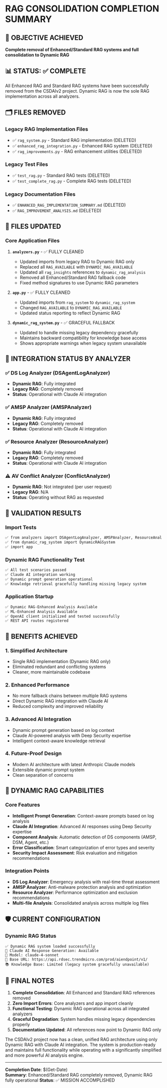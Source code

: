 # RAG CONSOLIDATION COMPLETION SUMMARY

## 🎯 OBJECTIVE ACHIEVED
**Complete removal of Enhanced/Standard RAG systems and full consolidation to Dynamic RAG**

## 📊 STATUS: ✅ COMPLETE

All Enhanced RAG and Standard RAG systems have been successfully removed from the CSDAIv2 project. Dynamic RAG is now the sole RAG implementation across all analyzers.

## 🗂️ FILES REMOVED
### Legacy RAG Implementation Files
- ✅ `rag_system.py` - Standard RAG implementation (DELETED)
- ✅ `enhanced_rag_integration.py` - Enhanced RAG system (DELETED)  
- ✅ `rag_improvements.py` - RAG enhancement utilities (DELETED)

### Legacy Test Files
- ✅ `test_rag.py` - Standard RAG tests (DELETED)
- ✅ `test_complete_rag.py` - Complete RAG tests (DELETED)

### Legacy Documentation Files
- ✅ `ENHANCED_RAG_IMPLEMENTATION_SUMMARY.md` (DELETED)
- ✅ `RAG_IMPROVEMENT_ANALYSIS.md` (DELETED)

## 🔧 FILES UPDATED
### Core Application Files
1. **`analyzers.py`** - ✅ FULLY CLEANED
   - Updated imports from legacy RAG to Dynamic RAG only
   - Replaced all `RAG_AVAILABLE` with `DYNAMIC_RAG_AVAILABLE`
   - Updated all `rag_insights` references to `dynamic_rag_analysis`
   - Removed all Enhanced/Standard RAG fallback code
   - Fixed method signatures to use Dynamic RAG parameters

2. **`app.py`** - ✅ FULLY CLEANED
   - Updated imports from `rag_system` to `dynamic_rag_system`
   - Changed `RAG_AVAILABLE` to `DYNAMIC_RAG_AVAILABLE`
   - Updated status reporting to reflect Dynamic RAG

3. **`dynamic_rag_system.py`** - ✅ GRACEFUL FALLBACK
   - Updated to handle missing legacy dependency gracefully
   - Maintains backward compatibility for knowledge base access
   - Shows appropriate warnings when legacy system unavailable

## 🧪 INTEGRATION STATUS BY ANALYZER

### ✅ DS Log Analyzer (DSAgentLogAnalyzer)
- **Dynamic RAG**: Fully integrated
- **Legacy RAG**: Completely removed
- **Status**: Operational with Claude AI integration

### ✅ AMSP Analyzer (AMSPAnalyzer)  
- **Dynamic RAG**: Fully integrated
- **Legacy RAG**: Completely removed
- **Status**: Operational with Claude AI integration

### ✅ Resource Analyzer (ResourceAnalyzer)
- **Dynamic RAG**: Fully integrated  
- **Legacy RAG**: Completely removed
- **Status**: Operational with Claude AI integration

### ⚠️ AV Conflict Analyzer (ConflictAnalyzer)
- **Dynamic RAG**: Not integrated (per user request)
- **Legacy RAG**: N/A
- **Status**: Operating without RAG as requested

## 🎯 VALIDATION RESULTS

### Import Tests
```bash
✅ from analyzers import DSAgentLogAnalyzer, AMSPAnalyzer, ResourceAnalyzer
✅ from dynamic_rag_system import DynamicRAGSystem
✅ import app
```

### Dynamic RAG Functionality Test
```bash
✅ All test scenarios passed
✅ Claude AI integration working
✅ Dynamic prompt generation operational
✅ Knowledge retrieval gracefully handling missing legacy system
```

### Application Startup
```bash
✅ Dynamic RAG-Enhanced Analysis Available
✅ ML-Enhanced Analysis Available  
✅ OpenAI client initialized and tested successfully
✅ REST API routes registered
```

## 🚀 BENEFITS ACHIEVED

### 1. **Simplified Architecture**
- Single RAG implementation (Dynamic RAG only)
- Eliminated redundant and conflicting systems
- Cleaner, more maintainable codebase

### 2. **Enhanced Performance**
- No more fallback chains between multiple RAG systems
- Direct Dynamic RAG integration with Claude AI
- Reduced complexity and improved reliability

### 3. **Advanced AI Integration**
- Dynamic prompt generation based on log context
- Claude AI-powered analysis with Deep Security expertise
- Intelligent context-aware knowledge retrieval

### 4. **Future-Proof Design**
- Modern AI architecture with latest Anthropic Claude models
- Extensible dynamic prompt system
- Clean separation of concerns

## 🎯 DYNAMIC RAG CAPABILITIES

### Core Features
- **Intelligent Prompt Generation**: Context-aware prompts based on log analysis
- **Claude AI Integration**: Advanced AI responses using Deep Security expertise
- **Component Analysis**: Automatic detection of DS components (AMSP, DSM, Agent, etc.)
- **Error Classification**: Smart categorization of error types and severity
- **Security Impact Assessment**: Risk evaluation and mitigation recommendations

### Integration Points
- **DS Log Analyzer**: Emergency analysis with real-time threat assessment
- **AMSP Analyzer**: Anti-malware protection analysis and optimization
- **Resource Analyzer**: Performance optimization and exclusion recommendations
- **Multi-file Analysis**: Consolidated analysis across multiple log files

## 🛡️ CURRENT CONFIGURATION

### Dynamic RAG Status
```
✅ Dynamic RAG system loaded successfully
🤖 Claude AI Response Generation: Available
🎯 Model: claude-4-sonnet
🔗 Base URL: https://api.rdsec.trendmicro.com/prod/aiendpoint/v1/
📚 Knowledge Base: Limited (legacy system gracefully unavailable)
```

## 📝 FINAL NOTES

1. **Complete Consolidation**: All Enhanced and Standard RAG references removed
2. **Zero Import Errors**: Core analyzers and app import cleanly
3. **Functional Testing**: Dynamic RAG operational across all integrated analyzers  
4. **Graceful Degradation**: System handles missing legacy dependencies properly
5. **Documentation Updated**: All references now point to Dynamic RAG only

The CSDAIv2 project now has a clean, unified RAG architecture using only Dynamic RAG with Claude AI integration. The system is production-ready and maintains full functionality while operating with a significantly simplified and more powerful AI analysis engine.

---
**Completion Date**: $(Get-Date)  
**Summary**: Enhanced/Standard RAG completely removed, Dynamic RAG fully operational
**Status**: ✅ MISSION ACCOMPLISHED
